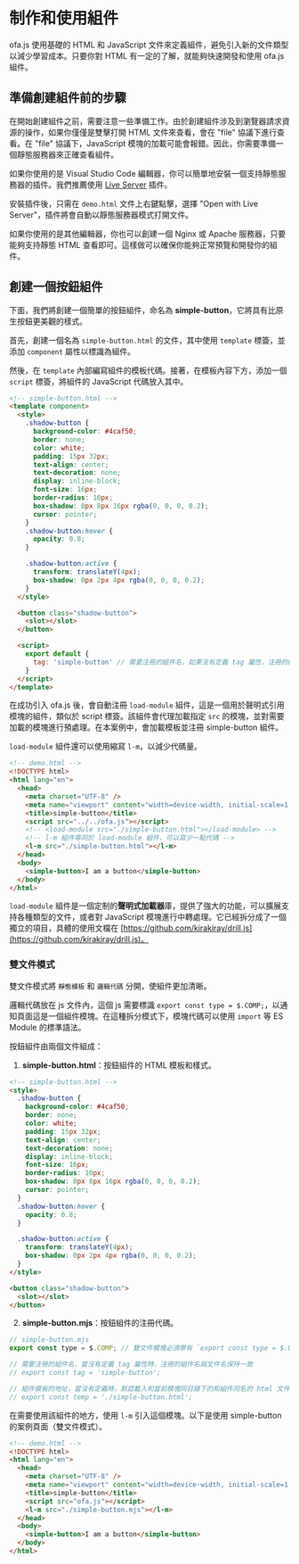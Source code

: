 # 制作和使用組件

ofa.js 使用基礎的 HTML 和 JavaScript 文件來定義組件，避免引入新的文件類型以減少學習成本。只要你對 HTML 有一定的了解，就能夠快速開發和使用 ofa.js 組件。

## 準備創建組件前的步驟

在開始創建組件之前，需要注意一些準備工作。由於創建組件涉及到瀏覽器請求資源的操作，如果你僅僅是雙擊打開 HTML 文件來查看，會在 "file" 協議下進行查看。在 "file" 協議下，JavaScript 模塊的加載可能會報錯。因此，你需要準備一個靜態服務器來正確查看組件。

如果你使用的是 Visual Studio Code 編輯器，你可以簡單地安裝一個支持靜態服務器的插件。我們推薦使用 [Live Server](https://marketplace.visualstudio.com/items?itemName=ritwickdey.LiveServer) 插件。

安裝插件後，只需在 `demo.html` 文件上右鍵點擊，選擇 "Open with Live Server"，插件將會自動以靜態服務器模式打開文件。

如果你使用的是其他編輯器，你也可以創建一個 Nginx 或 Apache 服務器，只要能夠支持靜態 HTML 查看即可。這樣做可以確保你能夠正常預覽和開發你的組件。

## 創建一個按鈕組件

下面，我們將創建一個簡單的按鈕組件，命名為 **simple-button**，它將具有比原生按鈕更美觀的樣式。

首先，創建一個名為 `simple-button.html` 的文件，其中使用 `template` 標簽，並添加 `component` 屬性以標識為組件。

然後，在 `template` 內部編寫組件的模板代碼。接著，在模板內容下方，添加一個 `script` 標簽，將組件的 JavaScript 代碼放入其中。

```html
<!-- simple-button.html -->
<template component>
  <style>
    .shadow-button {
      background-color: #4caf50;
      border: none;
      color: white;
      padding: 15px 32px;
      text-align: center;
      text-decoration: none;
      display: inline-block;
      font-size: 16px;
      border-radius: 10px;
      box-shadow: 0px 8px 16px rgba(0, 0, 0, 0.2);
      cursor: pointer;
    }
    .shadow-button:hover {
      opacity: 0.8;
    }

    .shadow-button:active {
      transform: translateY(4px);
      box-shadow: 0px 2px 4px rgba(0, 0, 0, 0.2);
    }
  </style>

  <button class="shadow-button">
    <slot></slot>
  </button>

  <script>
    export default {
      tag: 'simple-button' // 需要注冊的組件名，如果沒有定義 tag 屬性，注冊的組件名與文件名保持一致
    }
  </script>
</template>
```

在成功引入 ofa.js 後，會自動注冊 `load-module` 組件，這是一個用於聲明式引用模塊的組件，類似於 script 標簽。該組件會代理加載指定 `src` 的模塊，並對需要加載的模塊進行預處理。在本案例中，會加載模板並注冊 simple-button 組件。

`load-module` 組件還可以使用縮寫 `l-m`，以減少代碼量。

```html
<!-- demo.html -->
<!DOCTYPE html>
<html lang="en">
  <head>
    <meta charset="UTF-8" />
    <meta name="viewport" content="width=device-width, initial-scale=1.0" />
    <title>simple-button</title>
    <script src="../../ofa.js"></script>
    <!-- <load-module src="./simple-button.html"></load-module> -->
    <!-- l-m 組件等同於 load-module 組件，可以寫少一點代碼 -->
    <l-m src="./simple-button.html"></l-m>
  </head>
  <body>
    <simple-button>I am a button</simple-button>
  </body>
</html>
```

`load-module` 組件是一個定制的**聲明式加載器**庫，提供了強大的功能，可以擴展支持各種類型的文件，或者對 JavaScript 模塊進行中轉處理。它已經拆分成了一個獨立的項目，具體的使用文檔在 [https://github.com/kirakiray/drill.js](https://github.com/kirakiray/drill.js)。

### 雙文件模式

雙文件模式將 `靜態模板` 和 `邏輯代碼` 分開，使組件更加清晰。

邏輯代碼放在 js 文件內，這個 js 需要標識 `export const type = $.COMP;`，以通知頁面這是一個組件模塊。在這種拆分模式下，模塊代碼可以使用 `import` 等 ES Module 的標準語法。

按鈕組件由兩個文件組成：

1. **simple-button.html**：按鈕組件的 HTML 模板和樣式。

```html
<!-- simple-button.html -->
<style>
  .shadow-button {
    background-color: #4caf50;
    border: none;
    color: white;
    padding: 15px 32px;
    text-align: center;
    text-decoration: none;
    display: inline-block;
    font-size: 16px;
    border-radius: 10px;
    box-shadow: 0px 8px 16px rgba(0, 0, 0, 0.2);
    cursor: pointer;
  }
  .shadow-button:hover {
    opacity: 0.8;
  }

  .shadow-button:active {
    transform: translateY(4px);
    box-shadow: 0px 2px 4px rgba(0, 0, 0, 0.2);
  }
</style>

<button class="shadow-button">
  <slot></slot>
</button>
```

2. **simple-button.mjs**：按鈕組件的注冊代碼。

```javascript
// simple-button.mjs
export const type = $.COMP; // 雙文件模塊必須帶有 `export const type = $.COMP`

// 需要注冊的組件名，當沒有定義 tag 屬性時，注冊的組件名與文件名保持一致
// export const tag = 'simple-button';

// 組件模板的地址，當沒有定義時，默認載入和當前模塊同目錄下的和組件同名的 html 文件
// export const temp = './simple-button.html';
```

在需要使用該組件的地方，使用 `l-m` 引入這個模塊。以下是使用 simple-button 的案例頁面（雙文件模式）。

```html
<!-- demo.html -->
<!DOCTYPE html>
<html lang="en">
  <head>
    <meta charset="UTF-8" />
    <meta name="viewport" content="width=device-width, initial-scale=1.0" />
    <title>simple-button</title>
    <script src="ofa.js"></script>
    <l-m src="./simple-button.mjs"></l-m> 
  </head>
  <body>
    <simple-button>I am a button</simple-button>
  </body>
</html>
```
